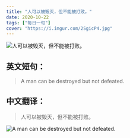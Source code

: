 ```yaml
---
title: "人可以被毁灭，但不能被打败。"
date: 2020-10-22
tags: ["每日一句"]
cover: "https://i.imgur.com/2SgicP4.jpg"
---
```


![人可以被毁灭，但不能被打败。](https://i.imgur.com/luOS4FJ.jpg)

## 英文短句：
> A man can be destroyed but not defeated.

<!--more-->

## 中文翻译：
> 人可以被毁灭，但不能被打败。

![A man can be destroyed but not defeated.](https://i.imgur.com/ajYlb30.jpg)

